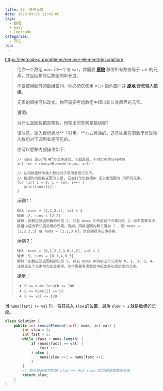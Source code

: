 ```yaml
---
title: 27. 移除元素
date: 2023-09-25 11:42:06
tags:
  - 数组
  - easy
  - leetcode
categories:
  - 算法
top:
---
```


https://leetcode.cn/problems/remove-element/description/

<!-- more -->

>给你一个数组 `nums` 和一个值 `val`，你需要 **[原地](https://baike.baidu.com/item/原地算法)** 移除所有数值等于 `val` 的元素，并返回移除后数组的新长度。
>
>不要使用额外的数组空间，你必须仅使用 `O(1)` 额外空间并 **[原地 ](https://baike.baidu.com/item/原地算法)修改输入数组**。
>
>元素的顺序可以改变。你不需要考虑数组中超出新长度后面的元素。
>
> 
>
>**说明:**
>
>为什么返回数值是整数，但输出的答案是数组呢?
>
>请注意，输入数组是以**「引用」**方式传递的，这意味着在函数里修改输入数组对于调用者是可见的。
>
>你可以想象内部操作如下:
>
>```
>// nums 是以“引用”方式传递的。也就是说，不对实参作任何拷贝
>int len = removeElement(nums, val);
>
>// 在函数里修改输入数组对于调用者是可见的。
>// 根据你的函数返回的长度, 它会打印出数组中 该长度范围内 的所有元素。
>for (int i = 0; i < len; i++) {
>    print(nums[i]);
>}
>```
>
> 
>
>**示例 1：**
>
>```
>输入：nums = [3,2,2,3], val = 3
>输出：2, nums = [2,2]
>解释：函数应该返回新的长度 2, 并且 nums 中的前两个元素均为 2。你不需要考虑数组中超出新长度后面的元素。例如，函数返回的新长度为 2 ，而 nums = [2,2,3,3] 或 nums = [2,2,0,0]，也会被视作正确答案。
>```
>
>**示例 2：**
>
>```
>输入：nums = [0,1,2,2,3,0,4,2], val = 2
>输出：5, nums = [0,1,4,0,3]
>解释：函数应该返回新的长度 5, 并且 nums 中的前五个元素为 0, 1, 3, 0, 4。注意这五个元素可为任意顺序。你不需要考虑数组中超出新长度后面的元素。
>```
>
> 
>
>**提示：**
>
>- `0 <= nums.length <= 100`
>- `0 <= nums[i] <= 50`
>- `0 <= val <= 100`

当 `nums[fast] != val` 时，将其插入 `slow` 的位置，最后 `slow + 1` 就是数组的长度。

```java
class Solution {
    public int removeElement(int[] nums, int val) {
        int slow = 0;
        int fast = 0;
        while (fast < nums.length) {
            if (nums[fast] == val) {
                fast ++;
            } else {
                nums[slow ++] = nums[fast ++];
            }
        }
        // 由于前面使用的是 slow ++ 所以 slow 的位置就是数组长度
        return slow;
    }
}
```

